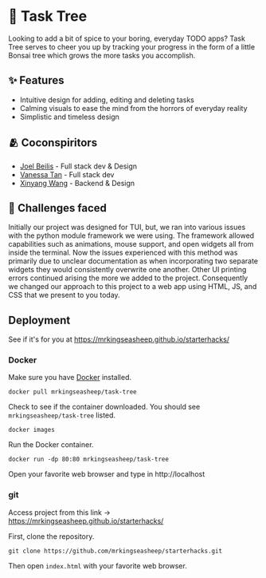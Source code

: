 # 🌳 Task Tree

Looking to add a bit of spice to your boring, everyday TODO apps? Task Tree serves to cheer you up by tracking your progress in the form of a little Bonsai tree which grows the more tasks you accomplish.

## ✨ Features

- Intuitive design for adding, editing and deleting tasks
- Calming visuals to ease the mind from the horrors of everyday reality
- Simplistic and timeless design

## 🫂 Coconspiritors

- [Joel Beilis](https://github.com/JoelBeilis) - Full stack dev & Design
- [Vanessa Tan](https://github.com/vanessatan2007) - Full stack dev
- [Xinyang Wang](https://github.com/mrkingseasheep) - Backend & Design

## 🗻 Challenges faced

Initially our project was designed for TUI, but, we ran into various issues with the python module framework we were using. The framework allowed capabilities such as animations, mouse support, and open widgets all from inside the terminal. Now the issues experienced with this method was primarily due to unclear documentation as when incorporating two separate widgets they would consistently overwrite one another. Other UI printing errors continued arising the more we added to the project. Consequently we changed our approach to this project to a web app using HTML, JS, and CSS that we present to you today.

## Deployment

See if it's for you at https://mrkingseasheep.github.io/starterhacks/

### Docker

Make sure you have [Docker](https://docs.docker.com/engine/install/) installed.

`docker pull mrkingseasheep/task-tree`

Check to see if the container downloaded. You should see `mrkingseasheep/task-tree` listed.

`docker images`

Run the Docker container.

`docker run -dp 80:80 mrkingseasheep/task-tree`

Open your favorite web browser and type in http://localhost

### git

Access project from this link -> https://mrkingseasheep.github.io/starterhacks/

First, clone the repository.

`git clone https://github.com/mrkingseasheep/starterhacks.git`

Then open `index.html` with your favorite web browser.
